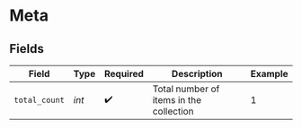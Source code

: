 # Meta


## Fields

| Field                                   | Type                                    | Required                                | Description                             | Example                                 |
| --------------------------------------- | --------------------------------------- | --------------------------------------- | --------------------------------------- | --------------------------------------- |
| `total_count`                           | *int*                                   | :heavy_check_mark:                      | Total number of items in the collection | 1                                       |
